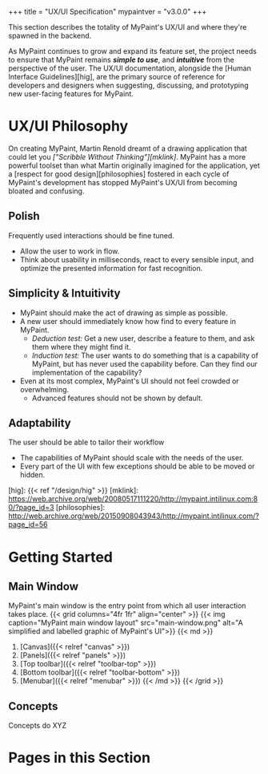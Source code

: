 +++
title = "UX/UI Specification"
mypaintver = "v3.0.0"
+++

This section describes the totality of MyPaint's UX/UI and where they're spawned
in the backend.

As MyPaint continues to grow and expand its feature set, the project
needs to ensure that MyPaint remains ***simple to use***, and ***intuitive*** from
the perspective of the user. The UX/UI documentation, alongside the [Human Interface Guidelines][hig],
are the primary source of reference for developers and designers when suggesting,
discussing, and prototyping new user-facing features for MyPaint.<!--more-->

# UX/UI Philosophy
On creating MyPaint, Martin Renold dreamt of a drawing application that could let you
*["Scribble Without Thinking"][mklink]*.
MyPaint has a more powerful toolset than what Martin originally imagined
for the application, yet a [respect for good design][philosophies] fostered in each
cycle of MyPaint's development has stopped MyPaint's UX/UI from becoming bloated and confusing.

## Polish
Frequently used interactions should be fine tuned.
- Allow the user to work in flow.
- Think about usability in milliseconds, react to every sensible input, and
optimize the presented information for fast recognition.

## Simplicity & Intuitivity
- MyPaint should make the act of drawing as simple as possible.
- A new user should immediately know how find to every feature in MyPaint.
    - *Deduction test:* Get a new user, describe a feature to them, and ask
them where they might find it.
    - *Induction test:* The user wants to do something that is a capability of
MyPaint, but has never used the capability before. Can they find our implementation
of the capability?
- Even at its most complex, MyPaint's UI should not feel crowded or overwhelming.
    - Advanced features should not be shown by default.

[sourceYNP]: https://www.core77.com/posts/101787/

## Adaptability
The user should be able to tailor their workflow
- The capabilities of MyPaint should scale with the needs of the user.
- Every part of the UI with few exceptions should be able to be moved or hidden.

[hig]: {{< ref "/design/hig" >}}
[mklink]: https://web.archive.org/web/20080517111220/http://mypaint.intilinux.com:80/?page_id=3
[philosophies]: http://web.archive.org/web/20150908043943/http://mypaint.intilinux.com/?page_id=56

# Getting Started
## Main Window
MyPaint's main window is the entry point from which all user interaction takes place.
{{< grid columns="4fr 1fr" align="center" >}}
{{< img caption="MyPaint main window layout" src="main-window.png" alt="A simplified and labelled graphic of MyPaint's UI">}}
{{< md >}}
1. [Canvas]({{< relref "canvas" >}})
2. [Panels]({{< relref "panels" >}})
3. [Top toolbar]({{< relref "toolbar-top" >}})
4. [Bottom toolbar]({{< relref "toolbar-bottom" >}})
5. [Menubar]({{< relref "menubar" >}})
{{< /md >}}
{{< /grid >}}
## Concepts
Concepts do XYZ

# Pages in this Section
